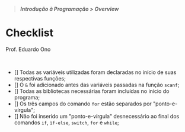 > ##### Introdução à Programação > Overview

# Checklist

Prof. Eduardo Ono

<br>

- [] Todas as variáveis utilizadas foram declaradas no início de suas respectivas funções;
- [] O `&` foi adicionado antes das variáveis passadas na função `scanf`;
- [] Todas as bibliotecas necessárias foram incluídas no início do programa;
- [] Os três campos do comando `for` estão separados por "ponto-e-vírgula";
- [] Não foi inserido um "ponto-e-vírgula" desnecessário ao final dos comandos `if`, `ìf-else`, `switch`, `for` e `while`;

<br>
